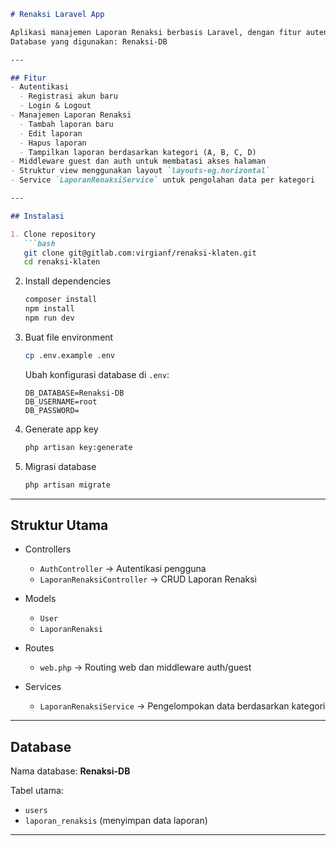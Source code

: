 
````markdown
# Renaksi Laravel App

Aplikasi manajemen Laporan Renaksi berbasis Laravel, dengan fitur autentikasi pengguna (register, login, logout) dan CRUD laporan.  
Database yang digunakan: Renaksi-DB

---

## Fitur
- Autentikasi
  - Registrasi akun baru
  - Login & Logout
- Manajemen Laporan Renaksi
  - Tambah laporan baru
  - Edit laporan
  - Hapus laporan
  - Tampilkan laporan berdasarkan kategori (A, B, C, D)
- Middleware guest dan auth untuk membatasi akses halaman
- Struktur view menggunakan layout `layouts-eg.horizontal`
- Service `LaporanRenaksiService` untuk pengolahan data per kategori

---

## Instalasi

1. Clone repository
   ```bash
   git clone git@gitlab.com:virgianf/renaksi-klaten.git
   cd renaksi-klaten
````

2. Install dependencies

   ```bash
   composer install
   npm install
   npm run dev
   ```

3. Buat file environment

   ```bash
   cp .env.example .env
   ```

   Ubah konfigurasi database di `.env`:

   ```env
   DB_DATABASE=Renaksi-DB
   DB_USERNAME=root
   DB_PASSWORD=
   ```

4. Generate app key

   ```bash
   php artisan key:generate
   ```

5. Migrasi database

   ```bash
   php artisan migrate
   ```

---

## Struktur Utama

* Controllers

  * `AuthController` → Autentikasi pengguna
  * `LaporanRenaksiController` → CRUD Laporan Renaksi
* Models

  * `User`
  * `LaporanRenaksi`
* Routes

  * `web.php` → Routing web dan middleware auth/guest
* Services

  * `LaporanRenaksiService` → Pengelompokan data berdasarkan kategori

---

## Database

Nama database: **Renaksi-DB**

Tabel utama:

* `users`
* `laporan_renaksis` (menyimpan data laporan)

---

